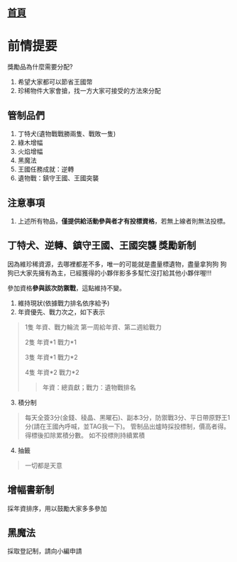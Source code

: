 [首頁](首頁.md)
---
# 前情提要
獎勵品為什麼需要分配?
1. 希望大家都可以節省王國幣
2. 珍稀物件大家會搶，找一方大家可接受的方法來分配

## 管制品們
1. 丁特犬(遺物戰戰勝兩隻、戰敗一隻)
2. 綠木增幅
3. 火焰增幅
4. 黑魔法
5. 王國任務成就：逆轉
6. 遺物戰：鎮守王國、王國突襲

## 注意事項
1. 上述所有物品，**僅提供給活動參與者才有投標資格**，若無上線者則無法投標。

## 丁特犬、逆轉、鎮守王國、王國突襲 獎勵新制
因為維珍稀資源，去哪裡都差不多，唯一的可能就是盡量標遺物，盡量拿狗狗
狗狗已大家先擁有為主，已經獲得的小夥伴影多多幫忙沒打給其他小夥伴喔!!!

參加資格**參與該次防禦戰**，這點維持不變。
1. 維持現狀(依據戰力排名依序給予)
2. 年資優先、戰力次之，如下表示
>1隻 年資、戰力輪流 第一周給年資、第二週給戰力
>
>2隻 年資\*1 戰力\*1
>
>3隻 年資\*1 戰力\*2
>
>4隻 年資\*2 戰力\*2
>
>> 年資：總貢獻；戰力：遺物戰排名
3. 積分制
> 每天全簽3分(金錢、稜晶、黑曜石)、副本3分，防禦戰3分、平日帶原野王1分(請在王國內呼喊，並TAG我一下)。
> 管制品出爐時採投標制，價高者得。得標後扣除累積分數。
> 如不投標則持續累積

4. 抽籤
>一切都是天意

## 增幅書新制
採年資排序，用以鼓勵大家多多參加

## 黑魔法
採取登記制，請向小編申請
